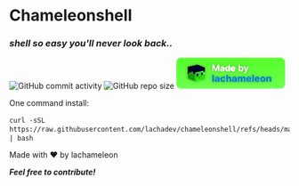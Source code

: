 # Chameleonshell
### _shell so easy you'll never look back.._

![GitHub commit activity](https://img.shields.io/github/commit-activity/w/lachadev/chameleonshell) ![GitHub repo size](https://img.shields.io/github/repo-size/lachadev/chameleonshell) 
![Made by lach](https://github.com/lachadev/chameleonshell/blob/main/madebylacha.png?raw=true)

One command install:
```
curl -sSL https://raw.githubusercontent.com/lachadev/chameleonshell/refs/heads/main/chameleoninstall.sh | bash
```

Made with ❤️ by lachameleon

***Feel free to contribute!***
